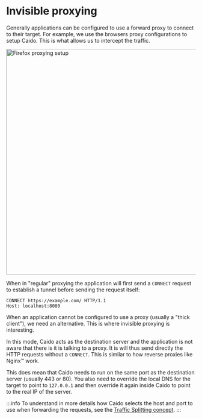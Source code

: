 # Invisible proxying

Generally applications can be configured to use a forward proxy to connect to their target.
For example, we use the browsers proxy configurations to setup Caido.
This is what allows us to intercept the traffic.

<img alt="Firefox proxying setup" src="/_images/proxying_firefox.png" center width=600px style="filter: brightness(85%);" />

When in "regular" proxying the application will first send a `CONNECT` request to establish a tunnel before sending the request itself:

```http
CONNECT https://example.com/ HTTP/1.1
Host: localhost:8080
```

When an application cannot be configured to use a proxy (usually a "thick client"), we need an alternative.
This is where invisible proxying is interesting.

In this mode, Caido acts as the destination server and the application is not aware that there is it is talking to a proxy.
It is will thus send directly the HTTP requests without a `CONNECT`.
This is similar to how reverse proxies like Nginx:tm: work.

This does mean that Caido needs to run on the same port as the destination server (usually 443 or 80).
You also need to override the local DNS for the target to point to `127.0.0.1` and then override it again inside Caido to point to the real IP of the server.

:::info
To understand in more details how Caido selects the host and port to use when forwarding the requests, see the [Traffic Splitting concept](/concepts/proxying/traffic_splitting.md).
:::
